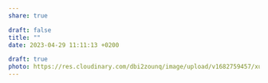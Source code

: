 ```yaml
---
share: true

draft: false
title: ""
date: 2023-04-29 11:11:13 +0200

draft: true
photo: https://res.cloudinary.com/dbi2zounq/image/upload/v1682759457/xurwx2gqjrujd8ucdcmc.jpg
---
```

